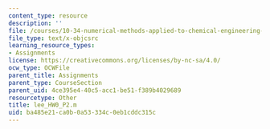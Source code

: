 ```yaml
---
content_type: resource
description: ''
file: /courses/10-34-numerical-methods-applied-to-chemical-engineering-fall-2015/ba485e21ca0b0a53334c0eb1cddc315c_lee_HW0_P2.m
file_type: text/x-objcsrc
learning_resource_types:
- Assignments
license: https://creativecommons.org/licenses/by-nc-sa/4.0/
ocw_type: OCWFile
parent_title: Assignments
parent_type: CourseSection
parent_uid: 4ce395e4-40c5-acc1-be51-f389b4029689
resourcetype: Other
title: lee_HW0_P2.m
uid: ba485e21-ca0b-0a53-334c-0eb1cddc315c
---
```

